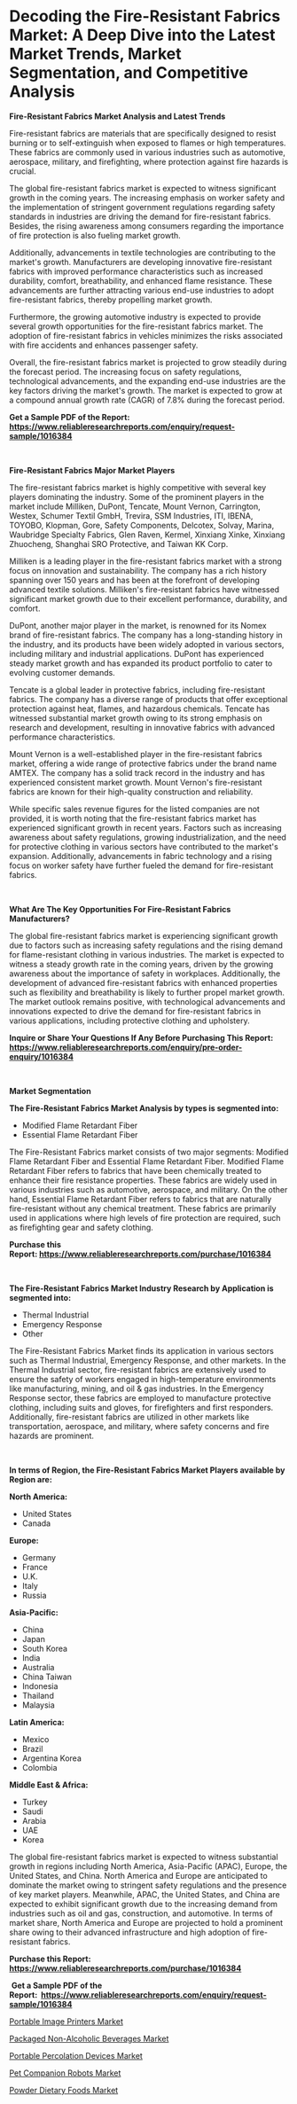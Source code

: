 <p><h1>Decoding the Fire-Resistant Fabrics Market: A Deep Dive into the Latest Market Trends, Market Segmentation, and Competitive Analysis</h1></p><p><strong>Fire-Resistant Fabrics Market Analysis and Latest Trends</strong></p>
<p><p>Fire-resistant fabrics are materials that are specifically designed to resist burning or to self-extinguish when exposed to flames or high temperatures. These fabrics are commonly used in various industries such as automotive, aerospace, military, and firefighting, where protection against fire hazards is crucial.</p><p>The global fire-resistant fabrics market is expected to witness significant growth in the coming years. The increasing emphasis on worker safety and the implementation of stringent government regulations regarding safety standards in industries are driving the demand for fire-resistant fabrics. Besides, the rising awareness among consumers regarding the importance of fire protection is also fueling market growth.</p><p>Additionally, advancements in textile technologies are contributing to the market's growth. Manufacturers are developing innovative fire-resistant fabrics with improved performance characteristics such as increased durability, comfort, breathability, and enhanced flame resistance. These advancements are further attracting various end-use industries to adopt fire-resistant fabrics, thereby propelling market growth.</p><p>Furthermore, the growing automotive industry is expected to provide several growth opportunities for the fire-resistant fabrics market. The adoption of fire-resistant fabrics in vehicles minimizes the risks associated with fire accidents and enhances passenger safety.</p><p>Overall, the fire-resistant fabrics market is projected to grow steadily during the forecast period. The increasing focus on safety regulations, technological advancements, and the expanding end-use industries are the key factors driving the market's growth. The market is expected to grow at a compound annual growth rate (CAGR) of 7.8% during the forecast period.</p></p>
<p><strong>Get a Sample PDF of the Report:&nbsp; <a href="https://www.reliableresearchreports.com/enquiry/request-sample/1016384">https://www.reliableresearchreports.com/enquiry/request-sample/1016384</a></strong></p>
<p>&nbsp;</p>
<p><strong>Fire-Resistant Fabrics Major Market Players</strong></p>
<p><p>The fire-resistant fabrics market is highly competitive with several key players dominating the industry. Some of the prominent players in the market include Milliken, DuPont, Tencate, Mount Vernon, Carrington, Westex, Schumer Textil GmbH, Trevira, SSM Industries, ITI, IBENA, TOYOBO, Klopman, Gore, Safety Components, Delcotex, Solvay, Marina, Waubridge Specialty Fabrics, Glen Raven, Kermel, Xinxiang Xinke, Xinxiang Zhuocheng, Shanghai SRO Protective, and Taiwan KK Corp.</p><p>Milliken is a leading player in the fire-resistant fabrics market with a strong focus on innovation and sustainability. The company has a rich history spanning over 150 years and has been at the forefront of developing advanced textile solutions. Milliken's fire-resistant fabrics have witnessed significant market growth due to their excellent performance, durability, and comfort.</p><p>DuPont, another major player in the market, is renowned for its Nomex brand of fire-resistant fabrics. The company has a long-standing history in the industry, and its products have been widely adopted in various sectors, including military and industrial applications. DuPont has experienced steady market growth and has expanded its product portfolio to cater to evolving customer demands.</p><p>Tencate is a global leader in protective fabrics, including fire-resistant fabrics. The company has a diverse range of products that offer exceptional protection against heat, flames, and hazardous chemicals. Tencate has witnessed substantial market growth owing to its strong emphasis on research and development, resulting in innovative fabrics with advanced performance characteristics.</p><p>Mount Vernon is a well-established player in the fire-resistant fabrics market, offering a wide range of protective fabrics under the brand name AMTEX. The company has a solid track record in the industry and has experienced consistent market growth. Mount Vernon's fire-resistant fabrics are known for their high-quality construction and reliability.</p><p>While specific sales revenue figures for the listed companies are not provided, it is worth noting that the fire-resistant fabrics market has experienced significant growth in recent years. Factors such as increasing awareness about safety regulations, growing industrialization, and the need for protective clothing in various sectors have contributed to the market's expansion. Additionally, advancements in fabric technology and a rising focus on worker safety have further fueled the demand for fire-resistant fabrics.</p></p>
<p>&nbsp;</p>
<p><strong>What Are The Key Opportunities For Fire-Resistant Fabrics Manufacturers?</strong></p>
<p><p>The global fire-resistant fabrics market is experiencing significant growth due to factors such as increasing safety regulations and the rising demand for flame-resistant clothing in various industries. The market is expected to witness a steady growth rate in the coming years, driven by the growing awareness about the importance of safety in workplaces. Additionally, the development of advanced fire-resistant fabrics with enhanced properties such as flexibility and breathability is likely to further propel market growth. The market outlook remains positive, with technological advancements and innovations expected to drive the demand for fire-resistant fabrics in various applications, including protective clothing and upholstery.</p></p>
<p><strong>Inquire or Share Your Questions If Any Before Purchasing This Report: <a href="https://www.reliableresearchreports.com/enquiry/pre-order-enquiry/1016384">https://www.reliableresearchreports.com/enquiry/pre-order-enquiry/1016384</a></strong></p>
<p>&nbsp;</p>
<p><strong>Market Segmentation</strong></p>
<p><strong>The Fire-Resistant Fabrics Market Analysis by types is segmented into:</strong></p>
<p><ul><li>Modified Flame Retardant Fiber</li><li>Essential Flame Retardant Fiber</li></ul></p>
<p><p>The Fire-Resistant Fabrics market consists of two major segments: Modified Flame Retardant Fiber and Essential Flame Retardant Fiber. Modified Flame Retardant Fiber refers to fabrics that have been chemically treated to enhance their fire resistance properties. These fabrics are widely used in various industries such as automotive, aerospace, and military. On the other hand, Essential Flame Retardant Fiber refers to fabrics that are naturally fire-resistant without any chemical treatment. These fabrics are primarily used in applications where high levels of fire protection are required, such as firefighting gear and safety clothing.</p></p>
<p><strong>Purchase this Report:&nbsp;<a href="https://www.reliableresearchreports.com/purchase/1016384">https://www.reliableresearchreports.com/purchase/1016384</a></strong></p>
<p>&nbsp;</p>
<p><strong>The Fire-Resistant Fabrics Market Industry Research by Application is segmented into:</strong></p>
<p><ul><li>Thermal Industrial</li><li>Emergency Response</li><li>Other</li></ul></p>
<p><p>The Fire-Resistant Fabrics Market finds its application in various sectors such as Thermal Industrial, Emergency Response, and other markets. In the Thermal Industrial sector, fire-resistant fabrics are extensively used to ensure the safety of workers engaged in high-temperature environments like manufacturing, mining, and oil & gas industries. In the Emergency Response sector, these fabrics are employed to manufacture protective clothing, including suits and gloves, for firefighters and first responders. Additionally, fire-resistant fabrics are utilized in other markets like transportation, aerospace, and military, where safety concerns and fire hazards are prominent.</p></p>
<p>&nbsp;</p>
<p><strong>In terms of Region, the Fire-Resistant Fabrics Market Players available by Region are:</strong></p>
<p>
    <p> <strong> North America: </strong>
        <ul>
            <li>United States</li>
            <li>Canada</li>
        </ul>
        </p> 
    <p> <strong> Europe: </strong>
        <ul>
            <li>Germany</li>
            <li>France</li>
            <li>U.K.</li>
            <li>Italy</li>
            <li>Russia</li>
        </ul>
        </p> 
    <p> <strong> Asia-Pacific: </strong>
        <ul>
            <li>China</li>
            <li>Japan</li>
            <li>South Korea</li>
            <li>India</li>
            <li>Australia</li>
            <li>China Taiwan</li>
            <li>Indonesia</li>
            <li>Thailand</li>
            <li>Malaysia</li>
        </ul>
        </p> 
    <p> <strong> Latin America: </strong>
        <ul>
            <li>Mexico</li>
            <li>Brazil</li>
            <li>Argentina Korea</li>
            <li>Colombia</li>
        </ul>
        </p> 
    <p> <strong> Middle East & Africa: </strong>
        <ul>
            <li>Turkey</li>
            <li>Saudi</li>
            <li>Arabia</li>
            <li>UAE</li>
            <li>Korea</li>
        </ul>
    </p>
    </p>
<p><p>The global fire-resistant fabrics market is expected to witness substantial growth in regions including North America, Asia-Pacific (APAC), Europe, the United States, and China. North America and Europe are anticipated to dominate the market owing to stringent safety regulations and the presence of key market players. Meanwhile, APAC, the United States, and China are expected to exhibit significant growth due to the increasing demand from industries such as oil and gas, construction, and automotive. In terms of market share, North America and Europe are projected to hold a prominent share owing to their advanced infrastructure and high adoption of fire-resistant fabrics.</p></p>
<p><strong>Purchase this Report: <a href="https://www.reliableresearchreports.com/purchase/1016384">https://www.reliableresearchreports.com/purchase/1016384</a></strong></p>
<p>&nbsp;<strong>Get a Sample PDF of the Report:&nbsp;&nbsp;<a href="https://www.reliableresearchreports.com/enquiry/request-sample/1016384">https://www.reliableresearchreports.com/enquiry/request-sample/1016384</a></strong></p>
<p><strong></strong></p>
<p><p><a href="https://medium.com/@sanjoy753352/portable-image-printers-market-furnishes-information-on-market-share-market-trends-and-market-f84572a0e896">Portable Image Printers Market</a></p><p><a href="https://medium.com/@wall.see.write/packaged-non-alcoholic-beverages-market-comprehensive-assessment-by-type-application-and-ec6ea102d783">Packaged Non-Alcoholic Beverages Market</a></p><p><a href="https://medium.com/@dexterhayes2023/portable-percolation-devices-market-size-cagr-trends-2024-2030-ed09f8337e19">Portable Percolation Devices Market</a></p><p><a href="https://medium.com/@myrticecole/pet-companion-robots-market-size-and-market-trends-complete-industry-overview-2023-to-2030-5b47c77bc847">Pet Companion Robots Market</a></p><p><a href="https://medium.com/@pair.holy.proof/powder-dietary-foods-market-size-reveals-the-best-marketing-channels-in-global-industry-9fed525acd8b">Powder Dietary Foods Market</a></p></p>